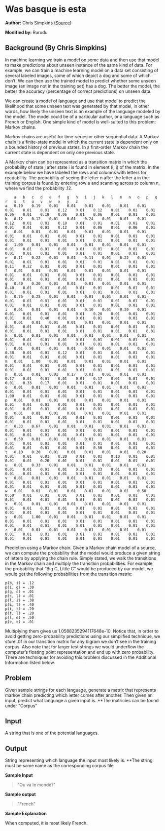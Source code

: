 # Was basque is esta
**Author:** Chris Simpkins ([Source](https://cs1331.gitlab.io/fall2018/hw2/hw2-source-model.html))

**Modified by:** Rurudu

## Background (By Chris Simpkins)
In machine learning we train a model on some data and then use that model to make predictions about unseen instance of the same kind of data. For example, we can train a machine learning model on a data set consisting of several labeled images, some of which depict a dog and some of which don’t. We can then use the trained model to predict whether some unseen image (an image not in the training set) has a dog. The better the model, the better the accuracy (percentage of correct predictions) on unseen data.

We can create a model of language and use that model to predict the likelihood that some unseen text was generated by that model, in other words, how likely the unseen text is an example of the language modeled by the model. The model could be of a particular author, or a language such as French or English. One simple kind of model is well-suited to this problem: Markov chains.

Markov chains are useful for time-series or other sequential data. A Markov chain is a finite-state model in which the current state is dependent only on a bounded history of previous states. In a first-order Markov chain the current state is dependent on only one previous state.

A Markov chain can be represented as a transition matrix in which the probability of state j after state i is found in element (i, j) of the matrix. In the example below we have labeled the rows and columns with letters for readability. The probability of seeing the letter n after the letter a in the training corpus is found by entering row a and scanning across to column n, where we find the probability .12.

~~~
 	a	b	c	d	e	f	g	h	i	j	k	l	m	n	o	p	q	r	s	t	u	v	w	x	y	z
a	0.19	0.19	0.01	0.01	0.01	0.01	0.01	0.01	0.01	0.01	0.01	0.12	0.01	0.12	0.01	0.01	0.01	0.06	0.01	0.19	0.06	0.01	0.06	0.01	0.01	0.01
b	0.12	0.12	0.01	0.01	0.24	0.01	0.01	0.01	0.12	0.01	0.01	0.18	0.01	0.01	0.01	0.01	0.01	0.01	0.01	0.01	0.12	0.01	0.06	0.01	0.06	0.01
c	0.01	0.01	0.01	0.01	0.01	0.01	0.01	0.01	0.01	0.01	0.01	0.01	0.01	0.01	0.01	0.01	0.01	0.01	0.01	0.01	0.01	0.01	0.01	0.01	0.01	0.01
d	1.00	0.01	0.01	0.01	0.01	0.01	0.01	0.01	0.01	0.01	0.01	0.01	0.01	0.01	0.01	0.01	0.01	0.01	0.01	0.01	0.01	0.01	0.01	0.01	0.01	0.01
e	0.11	0.22	0.01	0.01	0.11	0.01	0.22	0.01	0.01	0.01	0.01	0.01	0.01	0.01	0.01	0.01	0.01	0.11	0.22	0.01	0.01	0.01	0.01	0.01	0.01	0.01
f	0.01	0.01	0.01	0.01	0.01	0.01	0.01	0.01	0.01	0.01	0.01	0.01	0.01	0.01	0.01	0.01	0.01	0.01	0.01	0.01	0.01	0.01	0.01	0.01	0.01	0.01
g	0.40	0.20	0.01	0.01	0.01	0.01	0.01	0.01	0.40	0.01	0.01	0.01	0.01	0.01	0.01	0.01	0.01	0.01	0.01	0.01	0.01	0.01	0.01	0.01	0.01	0.01
h	0.75	0.25	0.01	0.01	0.01	0.01	0.01	0.01	0.01	0.01	0.01	0.01	0.01	0.01	0.01	0.01	0.01	0.01	0.01	0.01	0.01	0.01	0.01	0.01	0.01	0.01
i	0.01	0.01	0.01	0.01	0.10	0.01	0.30	0.01	0.01	0.01	0.01	0.01	0.01	0.20	0.01	0.01	0.01	0.01	0.01	0.40	0.01	0.01	0.01	0.01	0.01	0.01
j	0.01	0.01	0.01	0.01	0.01	0.01	0.01	0.01	0.01	0.01	0.01	0.01	0.01	0.01	0.01	0.01	0.01	0.01	0.01	0.01	0.01	0.01	0.01	0.01	0.01	0.01
k	0.01	0.01	0.01	0.01	0.01	0.01	0.01	0.01	0.01	0.01	0.01	0.01	0.01	0.01	0.01	0.01	0.01	0.01	0.01	0.01	0.01	0.01	0.01	0.01	0.01	0.01
l	0.01	0.01	0.01	0.01	0.50	0.01	0.01	0.01	0.38	0.01	0.01	0.12	0.01	0.01	0.01	0.01	0.01	0.01	0.01	0.01	0.01	0.01	0.01	0.01	0.01	0.01
m	0.01	1.00	0.01	0.01	0.01	0.01	0.01	0.01	0.01	0.01	0.01	0.01	0.01	0.01	0.01	0.01	0.01	0.01	0.01	0.01	0.01	0.01	0.01	0.01	0.01	0.01
n	0.01	0.01	0.01	0.17	0.01	0.01	0.01	0.01	0.17	0.01	0.01	0.01	0.01	0.17	0.01	0.01	0.01	0.01	0.33	0.17	0.01	0.01	0.01	0.01	0.01	0.01
o	0.01	0.01	0.01	0.01	0.01	0.01	0.01	0.01	0.01	0.01	0.01	0.01	0.01	0.01	0.01	0.01	0.01	1.00	0.01	0.01	0.01	0.01	0.01	0.01	0.01	0.01
p	0.01	0.01	0.01	0.01	0.01	0.01	0.01	0.01	0.01	0.01	0.01	0.01	0.01	0.01	0.01	0.01	0.01	0.01	0.01	0.01	0.01	0.01	0.01	0.01	0.01	0.01
q	0.01	0.01	0.01	0.01	0.01	0.01	0.01	0.01	0.01	0.01	0.01	0.01	0.01	0.01	0.01	0.01	0.01	0.01	0.01	0.01	0.01	0.01	0.01	0.01	0.01	0.01
r	0.33	0.67	0.01	0.01	0.01	0.01	0.01	0.01	0.01	0.01	0.01	0.01	0.01	0.01	0.01	0.01	0.01	0.01	0.01	0.01	0.01	0.01	0.01	0.01	0.01	0.01
s	0.50	0.01	0.01	0.01	0.01	0.01	0.01	0.01	0.01	0.01	0.01	0.01	0.01	0.01	0.01	0.01	0.01	0.01	0.01	0.01	0.01	0.01	0.50	0.01	0.01	0.01
t	0.10	0.20	0.01	0.01	0.01	0.01	0.01	0.20	0.01	0.01	0.01	0.20	0.01	0.01	0.10	0.01	0.01	0.01	0.01	0.20	0.01	0.01	0.01	0.01	0.01	0.01
u	0.01	0.33	0.01	0.01	0.01	0.01	0.01	0.01	0.01	0.01	0.01	0.01	0.33	0.33	0.01	0.01	0.01	0.01	0.01	0.01	0.01	0.01	0.01	0.01	0.01	0.01
v	0.01	0.01	0.01	0.01	0.01	0.01	0.01	0.01	0.01	0.01	0.01	0.01	0.01	0.01	0.01	0.01	0.01	0.01	0.01	0.01	0.01	0.01	0.01	0.01	0.01	0.01
w	0.01	0.01	0.01	0.01	0.01	0.01	0.01	0.50	0.50	0.01	0.01	0.01	0.01	0.01	0.01	0.01	0.01	0.01	0.01	0.01	0.01	0.01	0.01	0.01	0.01	0.01
x	0.01	0.01	0.01	0.01	0.01	0.01	0.01	0.01	0.01	0.01	0.01	0.01	0.01	0.01	0.01	0.01	0.01	0.01	0.01	0.01	0.01	0.01	0.01	0.01	0.01	0.01
y	0.01	1.00	0.01	0.01	0.01	0.01	0.01	0.01	0.01	0.01	0.01	0.01	0.01	0.01	0.01	0.01	0.01	0.01	0.01	0.01	0.01	0.01	0.01	0.01	0.01	0.01
z	0.01	0.01	0.01	0.01	0.01	0.01	0.01	0.01	0.01	0.01	0.01	0.01	0.01	0.01	0.01	0.01	0.01	0.01	0.01	0.01	0.01	0.01	0.01	0.01	0.01	0.01
~~~

Prediction using a Markov chain.
Given a Markov chain model of a source, we can compute the probability that the model would produce a given string of letters by applying the chain rule. Simply stated, we walk the transitions in the Markov chain and multiply the transition probabilities. For example, the probability that “Big C, Little C” would be produced by our model, we would get the following probabilities from the transition matrix:

~~~
p(b, i) = .12
p(i, g) = .30
p(g, c) = .01
p(c, l) = .01
p(l, i) = .38
p(i, t) = .40
p(t, t) = .20
p(t, l) = .20
p(l, e) = .50
p(e, c) = .01
~~~

Multiplying them gives us 1.0588235294117648e-10. Notice that, in order to avoid getting zero-probability predictions using our simplified technique, we store .01 in our transition matrix for any bigram we don’t see in the training corpus. Also note that for larger test strings we would underflow the computer’s floating point representation and end up with zero probability. There are techniques for avoiding this problem discussed in the Additional Information listed below.

## Problem
Given sample strings for each language, generate a matrix that represents markov chain predicting which letter comes after another. Then given an input, predict what language a given input is.
**The matricies can be found under "Corpus"

## Input
A string that is one of the potential languages.

## Output
String representing which language the input most likely is.
**The string must be same name as the corresponding corpus file


**Sample Input**
> "Ou va le monde?"

**Sample output**
> "French"

**Sample Explanation**

When computed, it is most likely French.